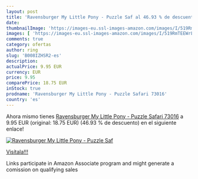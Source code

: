 ```yaml
---
layout: post
title: 'Ravensburger My Little Pony - Puzzle Saf al 46.93 % de descuento'
date: 
thumbnailImage: 'https://images-eu.ssl-images-amazon.com/images/I/519RmTEEWrL._SL200_.jpg'
images: [ 'https://images-eu.ssl-images-amazon.com/images/I/519RmTEEWrL._SL200_.jpg' ]
comments: true
category: ofertas
author: ring
slug: 'B008IZHSR2-es'
description:
actualPrice: 9.95 EUR
currency: EUR
price: 9.95
comparePrice: 18.75 EUR
inStock: true
prodname: 'Ravensburger My Little Pony - Puzzle Safari 73016'
country: 'es'
---
```


Ahora mismo tienes [Ravensburger My Little Pony - Puzzle Safari 73016](https://www.amazon.es/dp/B008IZHSR2/?tag=tolees-21) a 9.95 EUR (original: 18.75 EUR) (46.93 %  de descuento) en el siguiente enlace!

[![Ravensburger My Little Pony - Puzzle Saf](https://images-eu.ssl-images-amazon.com/images/I/519RmTEEWrL._SL200_.jpg)](https://www.amazon.es/dp/B008IZHSR2/?tag=tolees-21)

[Visítala!!!](https://www.amazon.es/dp/B008IZHSR2/?tag=tolees-21)

Links participate in Amazon Associate program and might generate a comission on qualifying sales
